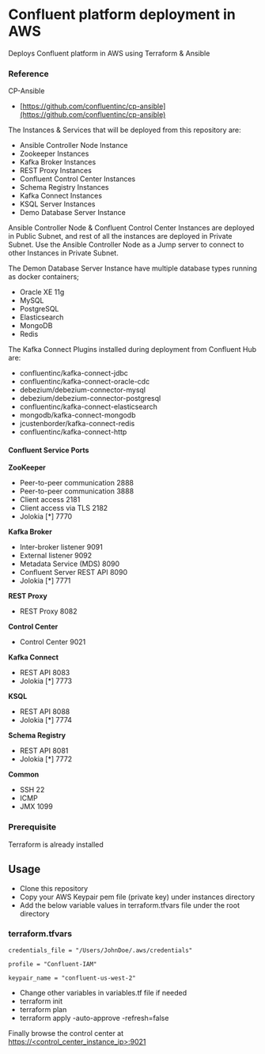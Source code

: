 # Confluent platform deployment in AWS
Deploys Confluent platform in AWS  using Terraform & Ansible

### Reference
CP-Ansible
- [https://github.com/confluentinc/cp-ansible](https://github.com/confluentinc/cp-ansible)

The Instances & Services that will be deployed from this repository are:
- Ansible Controller Node Instance
- Zookeeper Instances
- Kafka Broker Instances
- REST Proxy Instances
- Confluent Control Center Instances
- Schema Registry Instances
- Kafka Connect Instances
- KSQL Server Instances
- Demo Database Server Instance

Ansible Controller Node & Confluent Control Center Instances are deployed in Public Subnet, and rest of all the instances are deployed in Private Subnet.
Use the Ansible Controller Node as a Jump server to connect to other Instances in Private Subnet.

The Demon Database Server Instance have multiple database types running as docker containers;
- Oracle XE 11g
- MySQL
- PostgreSQL
- Elasticsearch
- MongoDB
- Redis

The Kafka Connect Plugins installed during deployment from Confluent Hub are:
- confluentinc/kafka-connect-jdbc
- confluentinc/kafka-connect-oracle-cdc
- debezium/debezium-connector-mysql
- debezium/debezium-connector-postgresql
- confluentinc/kafka-connect-elasticsearch
- mongodb/kafka-connect-mongodb
- jcustenborder/kafka-connect-redis
- confluentinc/kafka-connect-http

#### Confluent Service Ports
**ZooKeeper**
- Peer-to-peer communication	2888
- Peer-to-peer communication	3888
- Client access	                2181
- Client access via TLS	        2182
- Jolokia [*]	                7770

**Kafka Broker**
- Inter-broker listener	        9091
- External listener	            9092
- Metadata Service (MDS)	    8090
- Confluent Server REST API	    8090
- Jolokia [*]	                7771

**REST Proxy**
- REST Proxy	                8082

**Control Center**
- Control Center	            9021

**Kafka Connect**
- REST API	                    8083
- Jolokia [*]	                7773
	
**KSQL**
- REST API	                    8088
- Jolokia [*]	                7774
	
**Schema Registry**
- REST API	                    8081
- Jolokia [*]	                7772
	
**Common**
- SSH	                        22
- ICMP	
- JMX	                        1099

### Prerequisite
Terraform is already installed
## Usage
- Clone this repository
- Copy your AWS Keypair pem file (private key) under instances directory
- Add the below variable values in terraform.tfvars file under the root directory

### terraform.tfvars
```
credentials_file = "/Users/JohnDoe/.aws/credentials"

profile = "Confluent-IAM"

keypair_name = "confluent-us-west-2"
```
- Change other variables in variables.tf file if needed
- terraform init
- terraform plan
- terraform apply -auto-approve -refresh=false

Finally browse the control center at [https://<control_center_instance_ip>:9021](https://<control_center_instance_ip>:9021)
